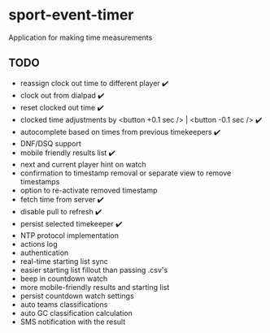 # sport-event-timer

Application for making time measurements

## TODO

-   reassign clock out time to different player :heavy_check_mark:
-   clock out from dialpad :heavy_check_mark:
-   reset clocked out time :heavy_check_mark:
-   clocked time adjustments by <button +0.1 sec /> | <button -0.1 sec /> :heavy_check_mark:
-   autocomplete based on times from previous timekeepers :heavy_check_mark:
-   DNF/DSQ support
-   mobile friendly results list :heavy_check_mark:
-   next and current player hint on watch
-   confirmation to timestamp removal or separate view to remove timestamps
-   option to re-activate removed timestamp
-   fetch time from server :heavy_check_mark:
-   disable pull to refresh :heavy_check_mark:
-   persist selected timekeeper :heavy_check_mark:
-   NTP protocol implementation
-   actions log
-   authentication
-   real-time starting list sync
-   easier starting list fillout than passing .csv's
-   beep in countdown watch
-   more mobile-friendly results and starting list
-   persist countdown watch settings
-   auto teams classifications
-   auto GC classification calculation
-   SMS notification with the result
